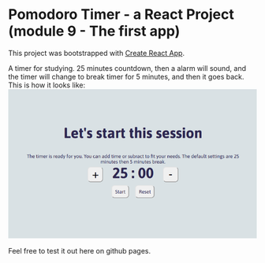 # Pomodoro Timer - a React Project (module 9 - The first app)

This project was bootstrapped with [Create React App](https://github.com/facebook/create-react-app).

A timer for studying. 25 minutes countdown, then a alarm will sound, and the timer will change to break timer for 5 minutes, and then it goes back. This is how it looks like:
![Pic of the project](./src/assets/picOfTimer.png)

Feel free to test it out here on github pages.
